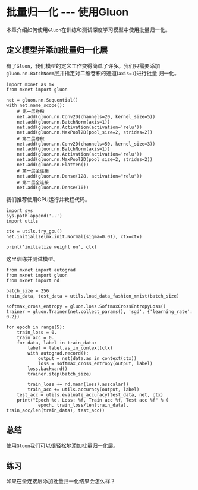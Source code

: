 # 批量归一化 --- 使用Gluon

本章介绍如何使用``Gluon``在训练和测试深度学习模型中使用批量归一化。


## 定义模型并添加批量归一化层

有了`Gluon`，我们模型的定义工作变得简单了许多。我们只需要添加`gluon.nn.BatchNorm`层并指定对二维卷积的通道(`axis=1`)进行批量
归一化。

```{.python .input  n=1}
import mxnet as mx
from mxnet import gluon

net = gluon.nn.Sequential()
with net.name_scope():
    # 第一层卷积
    net.add(gluon.nn.Conv2D(channels=20, kernel_size=5))
    net.add(gluon.nn.BatchNorm(axis=1))
    net.add(gluon.nn.Activation(activation='relu'))
    net.add(gluon.nn.MaxPool2D(pool_size=2, strides=2))
    # 第二层卷积
    net.add(gluon.nn.Conv2D(channels=50, kernel_size=3))
    net.add(gluon.nn.BatchNorm(axis=1))
    net.add(gluon.nn.Activation(activation='relu'))
    net.add(gluon.nn.MaxPool2D(pool_size=2, strides=2))
    net.add(gluon.nn.Flatten())
    # 第一层全连接
    net.add(gluon.nn.Dense(128, activation="relu"))
    # 第二层全连接
    net.add(gluon.nn.Dense(10))
```

我们推荐使用GPU运行并教程代码。

```{.python .input  n=2}
import sys
sys.path.append('..')
import utils

ctx = utils.try_gpu()
net.initialize(mx.init.Normal(sigma=0.01), ctx=ctx)

print('initialize weight on', ctx)
```

这里训练并测试模型。

```{.python .input  n=3}
from mxnet import autograd 
from mxnet import gluon
from mxnet import nd

batch_size = 256
train_data, test_data = utils.load_data_fashion_mnist(batch_size)

softmax_cross_entropy = gluon.loss.SoftmaxCrossEntropyLoss()
trainer = gluon.Trainer(net.collect_params(), 'sgd', {'learning_rate': 0.2})

for epoch in range(5):
    train_loss = 0.
    train_acc = 0.
    for data, label in train_data:
        label = label.as_in_context(ctx)
        with autograd.record():
            output = net(data.as_in_context(ctx))
            loss = softmax_cross_entropy(output, label)
        loss.backward()
        trainer.step(batch_size)

        train_loss += nd.mean(loss).asscalar()
        train_acc += utils.accuracy(output, label)
    test_acc = utils.evaluate_accuracy(test_data, net, ctx)
    print("Epoch %d. Loss: %f, Train acc %f, Test acc %f" % (
            epoch, train_loss/len(train_data), train_acc/len(train_data), test_acc))
```

## 总结

使用``Gluon``我们可以很轻松地添加批量归一化层。

## 练习

如果在全连接层添加批量归一化结果会怎么样？
